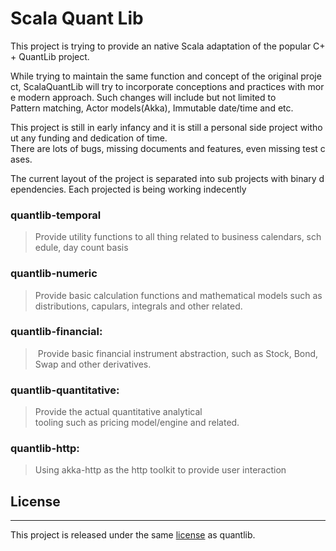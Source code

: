 # Scala Quant Lib

This project is trying to provide an native Scala adaptation of the popular C++ QuantLib project.

While trying to maintain the same function and concept of the original project, ScalaQuantLib will try to incorporate conceptions and practices with more modern approach. Such changes will include but not limited to Pattern matching, Actor models(Akka), Immutable date/time and etc.

This project is still in early infancy and it is still a personal side project without any funding and dedication of time. There are lots of bugs, missing documents and features, even missing test cases.

The current layout of the project is separated into sub projects with binary dependencies. Each projected is being working indecently

### quantlib-temporal
> Provide utility functions to all thing related to business calendars, schedule, day count basis 

### quantlib-numeric
> Provide basic calculation functions and mathematical models such as distributions, capulars, integrals and other related. 

### quantlib-financial:
> Provide basic financial instrument abstraction, such as Stock, Bond, Swap and other derivatives.

### quantlib-quantitative:
> Provide the actual quantitative analytical tooling such as pricing model/engine and related.

### quantlib-http:
> Using akka-http as the http toolkit to provide user interaction


## License
--------

This project is released under the same [license](http://quantlib.org/license.shtml) as quantlib.

